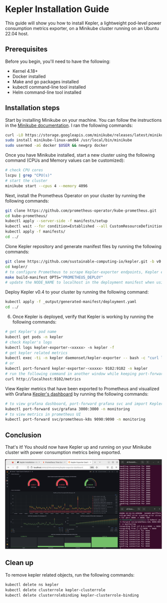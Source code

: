 # Kepler Installation Guide

This guide will show you how to install Kepler, a lightweight pod-level power consumption metrics exporter, on a Minikube cluster running on an Ubuntu 22.04 host.

## Prerequisites

Before you begin, you'll need to have the following:

- Kernel 4.18+
- Docker installed
- Make and go packages installed
- kubectl command-line tool installed
- Helm command-line tool installed

## Installation steps

Start by installing Minikube on your machine. You can follow the instructions in the [Minikube documentation](https://minikube.sigs.k8s.io/docs/start/).
I ran the following commands:

```bash
curl -LO https://storage.googleapis.com/minikube/releases/latest/minikube-linux-amd64
sudo install minikube-linux-amd64 /usr/local/bin/minikube
sudo usermod -aG docker $USER && newgrp docker
```

Once you have Minikube installed, start a new cluster using the following command (CPUs and Memory values can be customized):

```bash
# check CPU cores
lscpu | grep "CPU(s)"
# start the cluster
minikube start --cpus 4 --memory 4096
```

Next, install the Prometheus Operator on your cluster by running the following commands:

```bash
git clone https://github.com/prometheus-operator/kube-prometheus.git
cd kube-prometheus/
kubectl apply --server-side -f manifests/setup
kubectl wait --for condition=Established --all CustomResourceDefinition	--namespace=monitoring
kubectl apply -f manifests/
cd ../
```

Clone Kepler repository and generate manifest files by running the following commands:

```bash
git clone https://github.com/sustainable-computing-io/kepler.git -b v0.4
cd kepler/
# to configure Prometheus to scrape Kepler-exporter endpoints, Kepler exporter servicemonitor object is required
make build-manifest OPTS="PROMETHEUS_DEPLOY"
# update the NODE_NAME to localhost in the deployment manifest when using Minikube
```

Deploy Kepler v0.4 to your cluster by running the following command:

```bash
kubectl apply -f _output/generated-manifest/deployment.yaml
cd ../
```

6. Once Kepler is deployed, verify that Kepler is working by running the following commands:

```bash
# get Kepler's pod name
kubectl get pods -n kepler
# check Kepler's logs
kubectl logs kepler-exporter-<xxxxx> -n kepler -f
# get kepler related metrics
kubectl exec -ti -n kepler daemonset/kepler-exporter -- bash -c "curl localhost:9102/metrics"
# or
kubectl port-forward kepler-exporter-<xxxxx> 9102:9102 -n kepler
# run the following command in another window while keeping port-forward running
curl http://localhost:9102/metrics
```

View Kepler metrics that have been exported to Prometheus and visualized with Grafana [Kepler's dashboard](https://github.com/sustainable-computing-io/kepler/blob/main/grafana-dashboards/Kepler-Exporter.json) by running the following commands:

```bash
# to view grafana dashboard, port-forward grafana svc and import Kepler's dashboard
kubectl port-forward svc/grafana 3000:3000 -n monitoring 
# to view metrics in prometheus UI
kubectl port-forward svc/prometheus-k8s 9090:9090 -n monitoring
```

## Conclusion

That's it! You should now have Kepler up and running on your Minikube cluster with power consumption metrics being exported.

![Grafana dashboard screenshot](../images/grafana-dashboard.png)

## Clean up

To remove kepler related objects, run the following commands:
```bash
kubectl delete ns kepler
kubectl delete clusterrole kepler-clusterrole
kubectl delete clusterrolebinding kepler-clusterrole-binding
```
